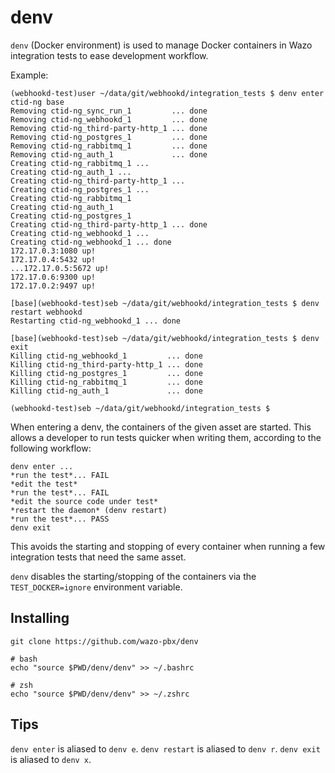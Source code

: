 # denv

`denv` (Docker environment) is used to manage Docker containers in Wazo integration tests to ease development workflow.

Example:

```
(webhookd-test)user ~/data/git/webhookd/integration_tests $ denv enter ctid-ng base
Removing ctid-ng_sync_run_1         ... done
Removing ctid-ng_webhookd_1         ... done
Removing ctid-ng_third-party-http_1 ... done
Removing ctid-ng_postgres_1         ... done
Removing ctid-ng_rabbitmq_1         ... done
Removing ctid-ng_auth_1             ... done
Creating ctid-ng_rabbitmq_1 ...
Creating ctid-ng_auth_1 ...
Creating ctid-ng_third-party-http_1 ...
Creating ctid-ng_postgres_1 ...
Creating ctid-ng_rabbitmq_1
Creating ctid-ng_auth_1
Creating ctid-ng_postgres_1
Creating ctid-ng_third-party-http_1 ... done
Creating ctid-ng_webhookd_1 ...
Creating ctid-ng_webhookd_1 ... done
172.17.0.3:1080 up!
172.17.0.4:5432 up!
...172.17.0.5:5672 up!
172.17.0.6:9300 up!
172.17.0.2:9497 up!

[base](webhookd-test)seb ~/data/git/webhookd/integration_tests $ denv restart webhookd
Restarting ctid-ng_webhookd_1 ... done

[base](webhookd-test)seb ~/data/git/webhookd/integration_tests $ denv exit
Killing ctid-ng_webhookd_1         ... done
Killing ctid-ng_third-party-http_1 ... done
Killing ctid-ng_postgres_1         ... done
Killing ctid-ng_rabbitmq_1         ... done
Killing ctid-ng_auth_1             ... done

(webhookd-test)seb ~/data/git/webhookd/integration_tests $
```

When entering a denv, the containers of the given asset are started. This allows a developer to run tests quicker when writing them, according to the following workflow:

```
denv enter ...
*run the test*... FAIL
*edit the test*
*run the test*... FAIL
*edit the source code under test*
*restart the daemon* (denv restart)
*run the test*... PASS
denv exit
```

This avoids the starting and stopping of every container when running a few integration tests that need the same asset.

`denv` disables the starting/stopping of the containers via the `TEST_DOCKER=ignore` environment variable.

## Installing

```
git clone https://github.com/wazo-pbx/denv

# bash
echo "source $PWD/denv/denv" >> ~/.bashrc

# zsh
echo "source $PWD/denv/denv" >> ~/.zshrc
```

## Tips

`denv enter` is aliased to `denv e`.
`denv restart` is aliased to `denv r`.
`denv exit` is aliased to `denv x`.
